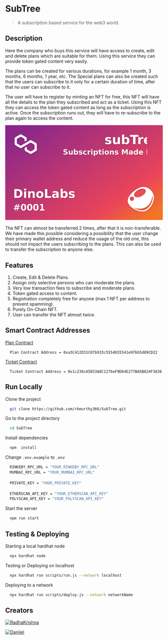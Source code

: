 # SubTree

> A subscription based service for the web3 world. 

## Description
Here the company who buys this service will have access to create, edit and delete plans which are suitable for them. Using this service they can provide token gated content very easily.

The plans can be created for various durations, for example 1 month, 3 months, 6 months, 1 year, etc. The Special plans can also be created such that the users can subscribe to it only for a certain duration of time, after that no user can subscribe to it.

The user will have to register by minting an NFT for free, this NFT will have all the details to the plan they subscribed and act as a ticket. Using this NFT they can access the token gated content as long as the subscription is active. Once the subscription runs out, they will have to re-subscribe to the plan again to access the content. 

![DinoLabsNFT.svg](https://github.com/rkmurthy366/SubTree/blob/49a7ad6181ad0774fe34b0c186cd3e8273958fbf/DinoLabsNFT.svg)

The NFT can atmost be transferred 2 times, after that it is non-transferable. We have made this possible considering a possibility that the user change their primary wallet address and reduce the usage of the old one, this should not impact the users subscribing to the plans. This can also be used to transfer the subscription to anyone else.

## Features

 1. Create, Edit & Delete Plans.
 2.  Assign only selective persons who can moderate the plans.
 3.  Very low transaction fees to subscribe and moderate plans.
 4.  Token gated access to content.
 5.  Registration completely free for anyone (max 1 NFT per address to prevent spamming).
 6.  Purely On-Chain NFT.
 7.  User can transfer the NFT atmost twice.

## Smart Contract Addresses 

[Plan Contract](https://mumbai.polygonscan.com/address/0xa3c412d31c07b933c5554b55541e97bb5d89cd22#code)	
   
	  Plan Contract Address = 0xa3C412D31C07b933c5554b55541e97bb5d89CD22
   
[Ticket Contract](https://mumbai.polygonscan.com/address/0x1c238ca5853a8c1276ef9d64e277ba5b824f3636#code)
   
	  Ticket Contract Address = 0x1c238cA5853A8C1276eF9D64E277BA5B824F3636

## Run Locally

Clone the project
```bash
  git clone https://github.com/rkmurthy366/SubTree.git
```

Go to the project directory
```bash
  cd SubTree
```

Install dependencies
```bash
  npm  install
```

Change `.env.example` to `.env`
```bash
  RINKEBY_RPC_URL = "YOUR_RINKEBY_RPC_URL"
  MUMBAI_RPC_URL = "YOUR_MUMBAI_RPC_URL"

  PRIVATE_KEY = "YOUR_PRIVATE_KEY"

  ETHERSCAN_API_KEY = "YOUR_ETHERSCAN_API_KEY"
  POLYSCAN_API_KEY = "YOUR_POLYSCAN_API_KEY"
```

Start the server
```bash
  npm run start
```

## Testing & Deploying

Starting a local hardhat node
```bash
  npx hardhat node
```

Testing or Deploying on localhost
```bash
  npx hardhat run scripts/run.js --network localhost
```

Deploying to a network
```bash
  npx hardhat run scripts/deploy.js --network networkName
```

## Creators

[![RadhaKrishna](https://img.shields.io/badge/github-Radha_Krishna-000?style=for-the-badge&logo=github&logoColor=white)](https://github.com/rkmurthy366)

[![Danijel](https://img.shields.io/badge/github-Danijel-000?style=for-the-badge&logo=github&logoColor=white)](https://github.com/Danijel-Enoch)
